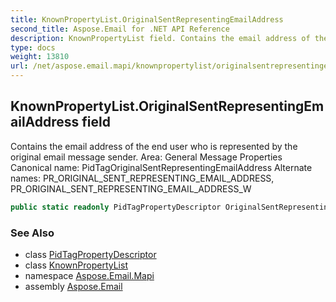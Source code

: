 ```yaml
---
title: KnownPropertyList.OriginalSentRepresentingEmailAddress
second_title: Aspose.Email for .NET API Reference
description: KnownPropertyList field. Contains the email address of the end user who is represented by the original email message sender. Area General Message Properties Canonical name PidTagOriginalSentRepresentingEmailAddress Alternate names PR_ORIGINAL_SENT_REPRESENTING_EMAIL_ADDRESS PR_ORIGINAL_SENT_REPRESENTING_EMAIL_ADDRESS_W
type: docs
weight: 13810
url: /net/aspose.email.mapi/knownpropertylist/originalsentrepresentingemailaddress/
---
```

## KnownPropertyList.OriginalSentRepresentingEmailAddress field

Contains the email address of the end user who is represented by the original email message sender. Area: General Message Properties Canonical name: PidTagOriginalSentRepresentingEmailAddress Alternate names: PR_ORIGINAL_SENT_REPRESENTING_EMAIL_ADDRESS, PR_ORIGINAL_SENT_REPRESENTING_EMAIL_ADDRESS_W

```csharp
public static readonly PidTagPropertyDescriptor OriginalSentRepresentingEmailAddress;
```

### See Also

* class [PidTagPropertyDescriptor](../../pidtagpropertydescriptor/)
* class [KnownPropertyList](../)
* namespace [Aspose.Email.Mapi](../../knownpropertylist/)
* assembly [Aspose.Email](../../../)


